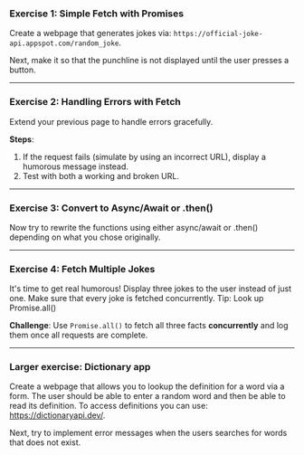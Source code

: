 ### **Exercise 1: Simple Fetch with Promises**

Create a webpage that generates jokes via: `https://official-joke-api.appspot.com/random_joke`.

Next, make it so that the punchline is not displayed until the user presses a button.

---

### **Exercise 2: Handling Errors with Fetch**

Extend your previous page to handle errors gracefully.

**Steps**:

1. If the request fails (simulate by using an incorrect URL), display a humorous message instead.
2. Test with both a working and broken URL.

---

### **Exercise 3: Convert to Async/Await or .then()**

Now try to rewrite the functions using either async/await or .then() depending on what you chose originally.

---

### **Exercise 4: Fetch Multiple Jokes**

It's time to get real humorous! Display three jokes to the user instead of just one. Make sure that every joke is fetched concurrently. Tip: Look up Promise.all()

**Challenge**: Use `Promise.all()` to fetch all three facts **concurrently** and log them once all requests are complete.

---

### Larger exercise: Dictionary app
Create a webpage that allows you to lookup the definition for a word via a form. The user should be able to enter a random word and then be able to read its definition. To access definitions you can use: https://dictionaryapi.dev/.

Next, try to implement error messages when the users searches for words that does not exist.